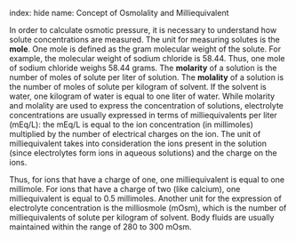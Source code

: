 index: hide
name: Concept of Osmolality and Milliequivalent

In order to calculate osmotic pressure, it is necessary to understand how solute concentrations are measured. The unit for measuring solutes is the  **mole**. One mole is defined as the gram molecular weight of the solute. For example, the molecular weight of sodium chloride is 58.44. Thus, one mole of sodium chloride weighs 58.44 grams. The  **molarity** of a solution is the number of moles of solute per liter of solution. The  **molality** of a solution is the number of moles of solute per kilogram of solvent. If the solvent is water, one kilogram of water is equal to one liter of water. While molarity and molality are used to express the concentration of solutions, electrolyte concentrations are usually expressed in terms of milliequivalents per liter (mEq/L): the mEq/L is equal to the ion concentration (in millimoles) multiplied by the number of electrical charges on the ion. The unit of milliequivalent takes into consideration the ions present in the solution (since electrolytes form ions in aqueous solutions) and the charge on the ions.

Thus, for ions that have a charge of one, one milliequivalent is equal to one millimole. For ions that have a charge of two (like calcium), one milliequivalent is equal to 0.5 millimoles. Another unit for the expression of electrolyte concentration is the milliosmole (mOsm), which is the number of milliequivalents of solute per kilogram of solvent. Body fluids are usually maintained within the range of 280 to 300 mOsm.
